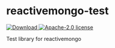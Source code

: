 # reactivemongo-test

[ ![Download](https://api.bintray.com/packages/hmrc/releases/reactivemongo-test/images/download.svg) ](https://bintray.com/hmrc/releases/reactivemongo-test/_latestVersion) [![Apache-2.0 license](http://img.shields.io/badge/license-Apache-brightgreen.svg)](http://www.apache.org/licenses/LICENSE-2.0.html)

Test library for reactivemongo
